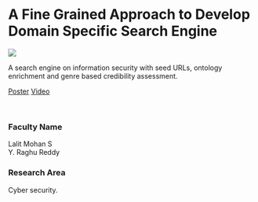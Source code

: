 # A Fine Grained Approach to Develop Domain Specific Search Engine

![](https://i.imgur.com/onrFj7W.png)

A search engine on information security with seed URLs, ontology enrichment and genre based credibility assessment.

[Poster](12.%20A%20Fine%20Grained%20Approach%20to%20Develop%20Domain%20Specific%20Search%20Engine.pdf)
[Video](https://youtu.be/3_62nN-upNc)

<br>


### Faculty Name

Lalit Mohan S<br>
Y. Raghu Reddy


### Research Area

Cyber security.
